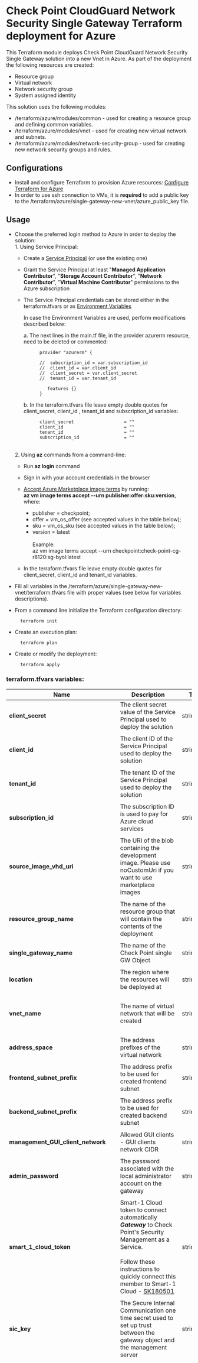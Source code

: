 # Check Point CloudGuard Network Security Single Gateway Terraform deployment for Azure

This Terraform module deploys Check Point CloudGuard Network Security Single Gateway solution into a new Vnet in Azure.
As part of the deployment the following resources are created:
- Resource group
- Virtual network
- Network security group
- System assigned identity


This solution uses the following modules:
- /terraform/azure/modules/common - used for creating a resource group and defining common variables.
- /terraform/azure/modules/vnet - used for creating new virtual network and subnets.
- /terraform/azure/modules/network-security-group - used for creating new network security groups and rules.


## Configurations
- Install and configure Terraform to provision Azure resources: [Configure Terraform for Azure](https://docs.microsoft.com/en-us/azure/virtual-machines/linux/terraform-install-configure)
- In order to use ssh connection to VMs, it is **required** to add a public key to the /terraform/azure/single-gateway-new-vnet/azure_public_key file.

## Usage
- Choose the preferred login method to Azure in order to deploy the solution:
    <br>1. Using Service Principal:
    - Create a [Service Principal](https://docs.microsoft.com/en-us/azure/active-directory/develop/howto-create-service-principal-portal) (or use the existing one) 
    - Grant the Service Principal at least "**Managed Application Contributor**", "**Storage Account Contributor**", "**Network Contributor**", "**Virtual Machine Contributor**" permissions to the Azure subscription<br>
    - The Service Principal credentials can be stored either in the terraform.tfvars or as [Environment Variables](https://www.terraform.io/docs/providers/azuread/guides/service_principal_client_secret.html)<br>
    
      In case the Environment Variables are used, perform modifications described below:<br>
      
       a. The next lines in the main.tf file, in the provider azurerm resource,  need to be deleted or commented:
            
                provider "azurerm" {
                 
                //  subscription_id = var.subscription_id
                //  client_id = var.client_id
                //  client_secret = var.client_secret
                //  tenant_id = var.tenant_id
                
                   features {}
                }
            
        b. In the terraform.tfvars file leave empty double quotes for client_secret, client_id , tenant_id and subscription_id variables:
        
                client_secret                   = ""
                client_id                       = ""
                tenant_id                       = ""
                subscription_id                 = "" 
        
    <br>2. Using **az** commands from a command-line:
    - Run  **az login** command 
    - Sign in with your account credentials in the browser
    - [Accept Azure Marketplace image terms](https://docs.microsoft.com/en-us/cli/azure/vm/image/terms?view=azure-cli-latest) by running:
     <br>**az vm image terms accept --urn publisher:offer:sku:version**, where:
        - publisher = checkpoint;
        - offer = vm_os_offer (see accepted values in the table below);
        - sku = vm_os_sku (see accepted values in the table below);
        - version = latest<br/>
    <br>Example:<br>
    az vm image terms accept --urn checkpoint:check-point-cg-r8120:sg-byol:latest
    
    - In the terraform.tfvars file leave empty double quotes for client_secret, client_id and tenant_id variables. 
 
- Fill all variables in the /terraform/azure/single-gateway-new-vnet/terraform.tfvars file with proper values (see below for variables descriptions).
- From a command line initialize the Terraform configuration directory:

        terraform init
- Create an execution plan:
 
        terraform plan
- Create or modify the deployment:
 
        terraform apply

### terraform.tfvars variables:
 | Name          | Description | Type | Allowed values | Default        |
 |---------------------------------------------------------------------------------------------------------------------------------------------------------------------------------------------------------------------------------------------------------------------------------------------------------------------------------| ------------- | ------------- |----------------| ------------- |
 | **client_secret** | The client secret value of the Service Principal used to deploy the solution                                                                                                                                                                                                                                                 | string | | n/a            
 |  |                                                                                                                                                                                                                                                                                                                                 |  |  |                |
 | **client_id** | The client ID of the Service Principal used to deploy the solution                                                                                                                                                                                                                                                              | string | | n/a            
 |  |                                                                                                                                                                                                                                                                                                                                 |  |  |                |
 | **tenant_id** | The tenant ID of the Service Principal used to deploy the solution                                                                                                                                                                                                                                                              | string | | n/a            
 |  |                                                                                                                                                                                                                                                                                                                                 |  |  |                |
 | **subscription_id** | The subscription ID is used to pay for Azure cloud services                                                                                                                                                                                                                                                                     | string | | n/a            
 |  |                                                                                                                                                                                                                                                                                                                                 |  |  |                |
 | **source_image_vhd_uri** | The URI of the blob containing the development image. Please use noCustomUri if you want to use marketplace images                                                                                                                                                                                                              | string | | "noCustomUri"  
 |  |                                                                                                                                                                                                                                                                                                                                 |  |  |                |
 | **resource_group_name** | The name of the resource group that will contain the contents of the deployment                                                                                                                                                                                                                                                 | string | Resource group names only allow alphanumeric characters, periods, underscores, hyphens and parenthesis and cannot end in a period | n/a            
 |  |                                                                                                                                                                                                                                                                                                                                 |  |  |                |
 | **single_gateway_name** | The name of the Check Point single GW Object                                                                                                                                                                                                                                                                                    | string | Only alphanumeric characters are allowed, and the name must be 1-30 characters long | n/a            
 |  |                                                                                                                                                                                                                                                                                                                                 |  |  |                |
 | **location** | The region where the resources will be deployed at                                                                                                                                                                                                                                                                              | string | The full list of Azure regions can be found at https://azure.microsoft.com/regions | n/a            
 |  |                                                                                                                                                                                                                                                                                                                                 |  |  |                |
 | **vnet_name** | The name of virtual network that will be created                                                                                                                                                                                                                                                                                | string | The name must begin with a letter or number, end with a letter, number or underscore, and may contain only letters, numbers, underscores, periods, or hyphens | n/a            
 |  |                                                                                                                                                                                                                                                                                                                                 |  |  |                |
 | **address_space** | The address prefixes of the virtual network                                                                                                                                                                                                                                                                                     | string | Valid CIDR block | "10.12.0.0/16" 
 |  |                                                                                                                                                                                                                                                                                                                                 |  |  |                |
 | **frontend_subnet_prefix** | The address prefix to be used for created frontend subnet                                                                                                                                                                                                                                                                       | string | The subnets need to contain within the address space for this virtual network(defined by address_space variable) | "10.12.0.0/24" 
 |  |                                                                                                                                                                                                                                                                                                                                 |  |  |                |
 | **backend_subnet_prefix** | The address prefix to be used for created backend subnet                                                                                                                                                                                                                                                                        | string | The subnets need to contain within the address space for this virtual network(defined by address_space variable) | "10.12.1.0/24" 
 |  |                                                                                                                                                                                                                                                                                                                                 |  |  |                |
 | **management_GUI_client_network** | Allowed GUI clients - GUI clients network CIDR                                                                                                                                                                                                                                                                                  | string | | n/a            
 |  |                                                                                                                                                                                                                                                                                                                                 |  |  |                |
 | **admin_password** | The password associated with the local administrator account on the gateway                                                                                                                                                                                                                                                     | string | Password must have 3 of the following: 1 lower case character, 1 upper case character, 1 number, and 1 special character | n/a            
 |  |                                                                                                                                                                                                                                                                                                                                 |  |  |                |
 | **smart_1_cloud_token** | Smart-1 Cloud token to connect automatically ***Gateway*** to Check Point's Security Management as a Service. <br/><br/> Follow these instructions to quickly connect this member to Smart-1 Cloud - [SK180501](https://supportcenter.checkpoint.com/supportcenter/portal?eventSubmit_doGoviewsolutiondetails=&solutionid=sk180501) | string | A valid token copied from the Connect Gateway screen in Smart-1 Cloud portal | n/a            
 |  |                                                                                                                                                                                                                                                                                                                                 |  |  |                |
 | **sic_key** | The Secure Internal Communication one time secret used to set up trust between the gateway object and the management server                                                                                                                                                                                                     | string | Only alphanumeric characters are allowed, and the value must be 12-30 characters long | n/a            
 |  |                                                                                                                                                                                                                                                                                                                                 |  |  |                |
 | **vm_size** | Specifies the size of Virtual Machine                                                                                                                                                                                                                                                                                           | string | "Standard_DS2_v2", "Standard_DS3_v2", "Standard_DS4_v2", "Standard_DS5_v2", "Standard_F2s", "Standard_F4s", "Standard_F8s", "Standard_F16s", "Standard_D4s_v3", "Standard_D8s_v3", "Standard_D16s_v3", "Standard_D32s_v3", "Standard_D64s_v3", "Standard_E4s_v3", "Standard_E8s_v3", "Standard_E16s_v3", "Standard_E20s_v3", "Standard_E32s_v3", "Standard_E64s_v3", "Standard_E64is_v3", "Standard_F4s_v2", "Standard_F8s_v2", "Standard_F16s_v2", "Standard_F32s_v2", "Standard_F64s_v2", "Standard_M8ms", "Standard_M16ms", "Standard_M32ms", "Standard_M64ms", "Standard_M64s", "Standard_D2_v2", "Standard_D3_v2", "Standard_D4_v2", "Standard_D5_v2", "Standard_D11_v2", "Standard_D12_v2", "Standard_D13_v2", "Standard_D14_v2", "Standard_D15_v2", "Standard_F2", "Standard_F4", "Standard_F8", "Standard_F16", "Standard_D4_v3", "Standard_D8_v3", "Standard_D16_v3", "Standard_D32_v3", "Standard_D64_v3", "Standard_E4_v3", "Standard_E8_v3", "Standard_E16_v3", "Standard_E20_v3", "Standard_E32_v3", "Standard_E64_v3", "Standard_E64i_v3", "Standard_DS11_v2", "Standard_DS12_v2", "Standard_DS13_v2", "Standard_DS14_v2", "Standard_DS15_v2", "Standard_D2_v5", "Standard_D4_v5", "Standard_D8_v5", "Standard_D16_v5","Standard_D32_v5", "Standard_D2s_v5", "Standard_D4s_v5", "Standard_D8s_v5", "Standard_D16s_v5", "Standard_D2d_v5", "Standard_D4d_v5", "Standard_D8d_v5", "Standard_D16d_v5", "Standard_D32d_v5", "Standard_D2ds_v5", "Standard_D4ds_v5", "Standard_D8ds_v5", "Standard_D16ds_v5", "Standard_D32ds_v5" | n/a            
 |  |                                                                                                                                                                                                                                                                                                                                 |  |  |                |
 | **disk_size** | Storage data disk size size(GB)                                                                                                                                                                                                                                                                                                 | string | A number in the range 100 - 3995 (GB) | n/a            
 |  |                                                                                                                                                                                                                                                                                                                                 |  |  |                |
 | **vm_os_sku** | A sku of the image to be deployed                                                                                                                                                                                                                                                                                               | string |  "sg-byol" - BYOL license; <br/>"sg-ngtp" - NGTP PAYG license; <br/>"sg-ngtx" - NGTX PAYG license | n/a            
 |  |                                                                                                                                                                                                                                                                                                                                 |  |  |                |
 | **vm_os_offer** | The name of the image offer to be deployed                                                                                                                                                                                                                                                                                      | string | "check-point-cg-r81"; <br/>"check-point-cg-r8110"; <br/>"check-point-cg-r8120"; | n/a            
 |  |                                                                                                                                                                                                                                                                                                                                 |  |  |                |
 | **os_version** | GAIA OS version                                                                                                                                                                                                                                                                                                                 | string | "R81"; <br/>"R8110"; <br/>"R8120"; | n/a |
 |  |                                                                                                                                                                                                                                                                                                                                 |  |  |                |
 | **bootstrap_script** | An optional script to run on the initial boot                                                                                                                                                                                                                                                                                   | string | Bootstrap script example: <br/>"touch /home/admin/bootstrap.txt; echo 'hello_world' > /home/admin/bootstrap.txt" <br/>The script will create bootstrap.txt file in the /home/admin/ and add 'hello word' string into it | ""             
 |  |                                                                                                                                                                                                                                                                                                                                 |  |  |                |
 | **allow_upload_download** | Automatically download Blade Contracts and other important data. Improve product experience by sending data to Check Point                                                                                                                                                                                                      | boolean | true; <br/>false; | n/a            
 |  |                                                                                                                                                                                                                                                                                                                                 |  |  |                |
 | **authentication_type** | Specifies whether a password authentication or SSH Public Key authentication should be used                                                                                                                                                                                                                                     | string | "Password"; <br/>"SSH Public Key"; | n/a            
 |  |                                                                                                                                                                                                                                                                                                                                 |  |  |                |
 | **enable_custom_metrics** | Indicates whether CloudGuard Metrics will be use for gateway monitoring                                                                                                                                                                                                                                                         | boolean | true; <br/>false; | true           
 |  |                                                                                                                                                                                                                                                                                                                                 |  |  |                |
 | **admin_shell** | Enables to select different admin shells                                                                                                                                                                                                                                                                                        | string | /etc/cli.sh; <br/>/bin/bash; <br/>/bin/csh; <br/>/bin/tcsh; | "/etc/cli.sh"  
 |  |                                                                                                                                                                                                                                                                                                                                 |  |  |                |
 | **installation_type** | Enables to select installation type- gateway/standalone                                                                                                                                                                                                                                                                         | string | gateway; <br/>standalone; | n/a            | string | gateway; <br/>standalone; |
 |  |  |  |  |                |
 | **serial_console_password_hash** | Optional parameter, used to enable serial console connection in case of SSH key as authentication type, to generate password hash use the command 'openssl passwd -6 PASSWORD' on Linux and paste it here  | string | | n/a            
 |  |  |  |  |                |
 | **maintenance_mode_password_hash** | Maintenance mode password hash, relevant only for R81.20 and higher versions, to generate a password hash use the command 'grub2-mkpasswd-pbkdf2' on Linux and paste it here  | string | | n/a            
 |  |  |  |  |                |
 | **nsg_id** | Optional ID for a Network Security Group that already exists in Azure, if isn't provided will create a default NSG | string | Existing NSG resource ID | ""             
 |  |  |  |  |  |
 | **add_storage_account_ip_rules** | Add Storage Account IP rules that allow access to the Serial Console only for IPs based on their geographic location, if false then accses will be allowed from all networks | boolean | true; <br/>false; |  false
 |  |  |  |  |  |
 | **storage_account_additional_ips** | IPs/CIDRs that are allowed access to the Storage Account | list(string) | A list of valid IPs and CIDRs | []

## Conditional creation
-  To enable CloudGuard metrics in order to send statuses and statistics collected from the gateway instance to the Azure Monitor service:
  ```
  enable_custom_metrics = true
  ```

## Example
    client_secret                   = "xxxxxxxxxxxxxxxxxxxxxxxxxxxxxxxxxx"
    client_id                       = "xxxxxxxxxxxxxxxxxxxxxxxxxxxxxxxxxx"
    tenant_id                       = "xxxxxxxxxxxxxxxxxxxxxxxxxxxxxxxxxx"
    subscription_id                 = "xxxxxxxxxxxxxxxxxxxxxxxxxxxxxxxxxx"
    source_image_vhd_uri            = "noCustomUri"
    resource_group_name             = "checkpoint-single-gw-terraform"
    single_gateway_name             = "checkpoint-single-gw-terraform"
    location                        = "eastus"
    vnet_name                       = "checkpoint-single-gw-vnet"
    address_space                   = "10.0.0.0/16"
    frontend_subnet_prefix          = "10.0.1.0/24"
    backend_subnet_prefix           = "10.0.2.0/24"
    management_GUI_client_network   = "0.0.0.0/0"
    admin_password                  = "xxxxxxxxxxxx"
    smart_1_cloud_token             = "xxxxxxxxxxxx"
    sic_key                         = "xxxxxxxxxxxx"
    vm_size                         = "Standard_D3_v2"
    disk_size                       = "110"
    vm_os_sku                       = "sg-byol"
    vm_os_offer                     = "check-point-cg-r8110"
    os_version                      = "R8110"
    bootstrap_script                = "touch /home/admin/bootstrap.txt; echo 'hello_world' > /home/admin/bootstrap.txt"
    allow_upload_download           = true
    authentication_type             = "Password"
    enable_custom_metrics           = true
    admin_shell                     = "/etc/cli.sh"
    installation_type               = "gateway"
    serial_console_password_hash    = "xxxxxxxxxxxxxxxxxxxxxxxxxxxxxxxxxx"
    maintenance_mode_password_hash  = "xxxxxxxxxxxxxxxxxxxxxxxxxxxxxxxxxx"
    nsg_id                          = ""
    add_storage_account_ip_rules    = false
    storage_account_additional_ips  = []

## Revision History
In order to check the template version refer to the [sk116585](https://supportcenter.checkpoint.com/supportcenter/portal?eventSubmit_doGoviewsolutiondetails=&solutionid=sk116585)

| Template Version | Description                                                                                       |
|------------------|---------------------------------------------------------------------------------------------------|
| 20230910 | - R81.20 is the default version |
| | | |
| 20230629         | First release of Check Point CloudGuard Network Security Single GW Terraform deployment for Azure |
|                  |                                                                                                   | |


## License

See the [LICENSE](../../LICENSE) file for details

